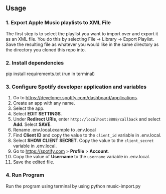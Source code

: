 
## Usage
### 1. Export Apple Music playlists to XML File <br >
The first step is to select the playlist you want to import over and export it as an XML file. You do this by selecting File -> Library -> Export Playlist. Save the resulting file as whatever you would like in the same directory as the directory you cloned this repo into. <br>

### 2. Install dependencies <br >
pip install requirements.txt (run in terminal) <br >

### 3. Configure Spotify developer application and variables
1. Go to https://developer.spotify.com/dashboard/applications.
2. Create an app with any name.
3. Select the app.
4. Select **EDIT SETTINGS**.
5. Under **Redirect URIs**, enter `http://localhost:8888/callback` and select **Add**. Select **SAVE**.
6. Rename .env.local.example to .env.local
7. Find **Client ID** and copy the value to the `client_id` variable in .env.local.
8. Select **SHOW CLIENT SECRET**. Copy the value to the `client_secret` variable in .env.local.
9. Go to https://spotify.com > **Profile** > **Account**.
10. Copy the value of **Username** to the `username` variable in .env.local.
12. Save the edited file.

### 4. Run Program

Run the program using terminal by using python music-import.py
